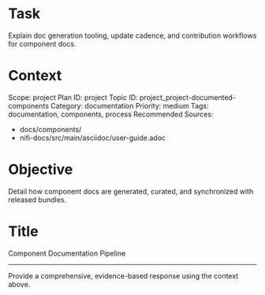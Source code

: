 # Task
Explain doc generation tooling, update cadence, and contribution workflows for component docs.

# Context
Scope: project
Plan ID: project
Topic ID: project_project-documented-components
Category: documentation
Priority: medium
Tags: documentation, components, process
Recommended Sources:
- docs/components/
- nifi-docs/src/main/asciidoc/user-guide.adoc

# Objective
Detail how component docs are generated, curated, and synchronized with released bundles.

# Title
Component Documentation Pipeline

---
Provide a comprehensive, evidence-based response using the context above.
